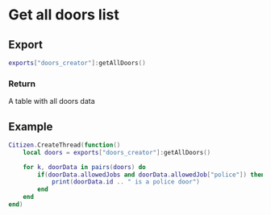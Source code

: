 # Get all doors list

## Export

```lua
exports["doors_creator"]:getAllDoors()
```

### Return

A table with all doors data

## Example

```lua
Citizen.CreateThread(function() 
    local doors = exports["doors_creator"]:getAllDoors()

    for k, doorData in pairs(doors) do
        if(doorData.allowedJobs and doorData.allowedJob["police"]) then
            print(doorData.id .. " is a police door")
        end
    end
end)
```
